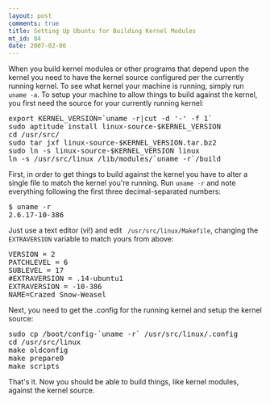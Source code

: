 ```yaml
--- 
layout: post
comments: true
title: Setting Up Ubuntu for Building Kernel Modules
mt_id: 84
date: 2007-02-06
---
```

When you build kernel modules or other programs that depend upon the kernel you need to have the kernel source configured per the currently running kernel.  To see what kernel your machine is running, simply run `uname -a`.  To setup your machine to allow things to build against the kernel, you first need the source for your currently running kernel:

<pre class="brush: bash;">
export KERNEL_VERSION=`uname -r|cut -d '-' -f 1`
sudo aptitude install linux-source-$KERNEL_VERSION
cd /usr/src/
sudo tar jxf linux-source-$KERNEL_VERSION.tar.bz2
sudo ln -s linux-source-$KERNEL_VERSION linux
ln -s /usr/src/linux /lib/modules/`uname -r`/build
</pre>

First, in order to get things to build against the kernel you have to alter a single file to match the kernel you're running.  Run `uname -r` and note everything following the first three decimal-separated numbers:

<pre class="brush: bash;">
$ uname -r
2.6.17-10-386
</pre>

Just use a text editor (vi!) and edit ` /usr/src/linux/Makefile`, changing the `EXTRAVERSION` variable to match yours from above:

<pre class="brush: bash;">
VERSION = 2
PATCHLEVEL = 6
SUBLEVEL = 17
#EXTRAVERSION = .14-ubuntu1
EXTRAVERSION = -10-386
NAME=Crazed Snow-Weasel
</pre>

Next, you need to get the .config for the running kernel and setup the kernel source:

<pre class="brush: bash;">
sudo cp /boot/config-`uname -r` /usr/src/linux/.config
cd /usr/src/linux
make oldconfig
make prepare0
make scripts
</pre>

That's it.  Now you should be able to build things, like kernel modules, against the kernel source.
